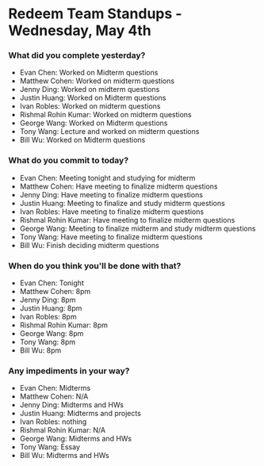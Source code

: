 # Redeem Team Standups - Wednesday, May 4th

### What did you complete yesterday?
- Evan Chen: Worked on Midterm questions
- Matthew Cohen: Worked on midterm questions
- Jenny Ding: Worked on midterm questions
- Justin Huang: Worked on Midterm questions
- Ivan Robles: Worked on midterm questions
- Rishmal Rohin Kumar: Worked on midterm questions
- George Wang: Worked on Midterm questions
- Tony Wang: Lecture and worked on midterm questions
- Bill Wu: Worked on Midterm questions

### What do you commit to today?
- Evan Chen: Meeting tonight and studying for midterm
- Matthew Cohen: Have meeting to finalize midterm questions
- Jenny Ding: Have meeting to finalize midterm questions
- Justin Huang: Meeting to finalize and study midterm questions
- Ivan Robles: Have meeting to finalize midterm questions
- Rishmal Rohin Kumar: Have meeting to finalize midterm questions
- George Wang: Meeting to finalize midterm and study midterm questions
- Tony Wang: Have meeting to finalize midterm questions
- Bill Wu: Finish deciding midterm questions

### When do you think you'll be done with that?
- Evan Chen: Tonight
- Matthew Cohen: 8pm
- Jenny Ding: 8pm
- Justin Huang: 8pm
- Ivan Robles: 8pm
- Rishmal Rohin Kumar: 8pm
- George Wang: 8pm
- Tony Wang: 8pm
- Bill Wu: 8pm

### Any impediments in your way?
- Evan Chen: Midterms
- Matthew Cohen: N/A
- Jenny Ding: Midterms and HWs
- Justin Huang: Midterms and projects
- Ivan Robles: nothing
- Rishmal Rohin Kumar: N/A
- George Wang: Midterms and HWs
- Tony Wang: Essay
- Bill Wu: Midterms and HWs